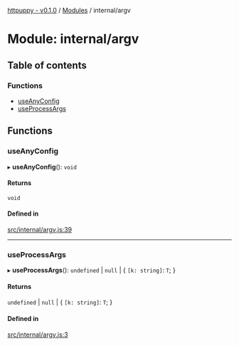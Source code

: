 [httpuppy - v0.1.0](../README.md) / [Modules](../modules.md) / internal/argv

# Module: internal/argv

## Table of contents

### Functions

- [useAnyConfig](internal_argv.md#useanyconfig)
- [useProcessArgs](internal_argv.md#useprocessargs)

## Functions

### useAnyConfig

▸ **useAnyConfig**(): `void`

#### Returns

`void`

#### Defined in

[src/internal/argv.js:39](https://github.com/abschill/httpuppy/blob/70019ad/src/internal/argv.js#L39)

___

### useProcessArgs

▸ **useProcessArgs**(): `undefined` \| ``null`` \| { `[k: string]`: `T`;  }

#### Returns

`undefined` \| ``null`` \| { `[k: string]`: `T`;  }

#### Defined in

[src/internal/argv.js:3](https://github.com/abschill/httpuppy/blob/70019ad/src/internal/argv.js#L3)
